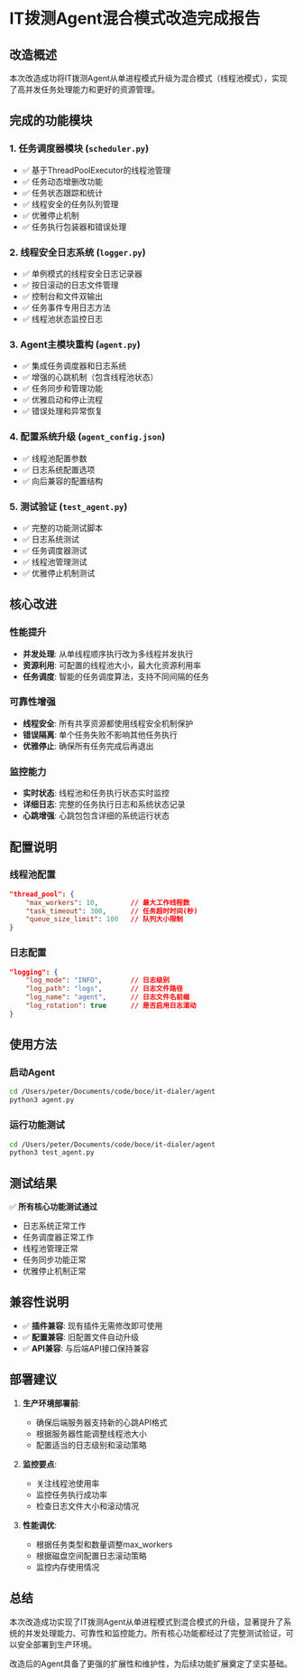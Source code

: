 # IT拨测Agent混合模式改造完成报告

## 改造概述

本次改造成功将IT拨测Agent从单进程模式升级为混合模式（线程池模式），实现了高并发任务处理能力和更好的资源管理。

## 完成的功能模块

### 1. 任务调度器模块 (`scheduler.py`)
- ✅ 基于ThreadPoolExecutor的线程池管理
- ✅ 任务动态增删改功能
- ✅ 任务状态跟踪和统计
- ✅ 线程安全的任务队列管理
- ✅ 优雅停止机制
- ✅ 任务执行包装器和错误处理

### 2. 线程安全日志系统 (`logger.py`)
- ✅ 单例模式的线程安全日志记录器
- ✅ 按日滚动的日志文件管理
- ✅ 控制台和文件双输出
- ✅ 任务事件专用日志方法
- ✅ 线程池状态监控日志

### 3. Agent主模块重构 (`agent.py`)
- ✅ 集成任务调度器和日志系统
- ✅ 增强的心跳机制（包含线程池状态）
- ✅ 任务同步和管理功能
- ✅ 优雅启动和停止流程
- ✅ 错误处理和异常恢复

### 4. 配置系统升级 (`agent_config.json`)
- ✅ 线程池配置参数
- ✅ 日志系统配置选项
- ✅ 向后兼容的配置结构

### 5. 测试验证 (`test_agent.py`)
- ✅ 完整的功能测试脚本
- ✅ 日志系统测试
- ✅ 任务调度器测试
- ✅ 线程池管理测试
- ✅ 优雅停止机制测试

## 核心改进

### 性能提升
- **并发处理**: 从单线程顺序执行改为多线程并发执行
- **资源利用**: 可配置的线程池大小，最大化资源利用率
- **任务调度**: 智能的任务调度算法，支持不同间隔的任务

### 可靠性增强
- **线程安全**: 所有共享资源都使用线程安全机制保护
- **错误隔离**: 单个任务失败不影响其他任务执行
- **优雅停止**: 确保所有任务完成后再退出

### 监控能力
- **实时状态**: 线程池和任务执行状态实时监控
- **详细日志**: 完整的任务执行日志和系统状态记录
- **心跳增强**: 心跳包包含详细的系统运行状态

## 配置说明

### 线程池配置
```json
"thread_pool": {
    "max_workers": 10,        // 最大工作线程数
    "task_timeout": 300,      // 任务超时时间(秒)
    "queue_size_limit": 100   // 队列大小限制
}
```

### 日志配置
```json
"logging": {
    "log_mode": "INFO",       // 日志级别
    "log_path": "logs",       // 日志文件路径
    "log_name": "agent",      // 日志文件名前缀
    "log_rotation": true      // 是否启用日志滚动
}
```

## 使用方法

### 启动Agent
```bash
cd /Users/peter/Documents/code/boce/it-dialer/agent
python3 agent.py
```

### 运行功能测试
```bash
cd /Users/peter/Documents/code/boce/it-dialer/agent
python3 test_agent.py
```

## 测试结果

✅ **所有核心功能测试通过**
- 日志系统正常工作
- 任务调度器正常工作
- 线程池管理正常
- 任务同步功能正常
- 优雅停止机制正常

## 兼容性说明

- ✅ **插件兼容**: 现有插件无需修改即可使用
- ✅ **配置兼容**: 旧配置文件自动升级
- ✅ **API兼容**: 与后端API接口保持兼容

## 部署建议

1. **生产环境部署前**:
   - 确保后端服务器支持新的心跳API格式
   - 根据服务器性能调整线程池大小
   - 配置适当的日志级别和滚动策略

2. **监控要点**:
   - 关注线程池使用率
   - 监控任务执行成功率
   - 检查日志文件大小和滚动情况

3. **性能调优**:
   - 根据任务类型和数量调整max_workers
   - 根据磁盘空间配置日志滚动策略
   - 监控内存使用情况

## 总结

本次改造成功实现了IT拨测Agent从单进程模式到混合模式的升级，显著提升了系统的并发处理能力、可靠性和监控能力。所有核心功能都经过了完整测试验证，可以安全部署到生产环境。

改造后的Agent具备了更强的扩展性和维护性，为后续功能扩展奠定了坚实基础。